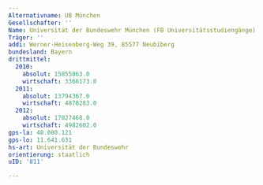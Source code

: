 ```yaml
---
Alternativname: UB München
Gesellschafter: ''
Name: Universität der Bundeswehr München (FB Universitätsstudiengänge)
Träger: ''
addi: Werner-Heisenberg-Weg 39, 85577 Neubiberg
bundesland: Bayern
drittmittel:
  2010:
    absolut: 15855863.0
    wirtschaft: 3366173.0
  2011:
    absolut: 13794367.0
    wirtschaft: 4878283.0
  2012:
    absolut: 17027468.0
    wirtschaft: 4982602.0
gps-la: 48.080.121
gps-lo: 11.641.631
hs-art: Universität der Bundeswehr
orientierung: staatlich
uID: '811'

---
```


